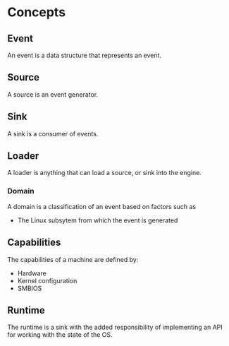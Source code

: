 # Concepts

## Event

An event is a data structure that represents an event.

## Source

A source is an event generator.

## Sink

A sink is a consumer of events.

## Loader

A loader is anything that can load a source, or sink into the engine.

### Domain

A domain is a classification of an event based on factors such as

- The Linux subsytem from which the event is generated

## Capabilities

The capabilities of a machine are defined by:

- Hardware
- Kernel configuration <!-- Can we look at how the kernel generates /proc/config.gz and do something similar at boot time to parse out what sources to enable? -->
- SMBIOS

## Runtime

The runtime is a sink with the added responsibility of implementing an API for working with the state of the OS.
